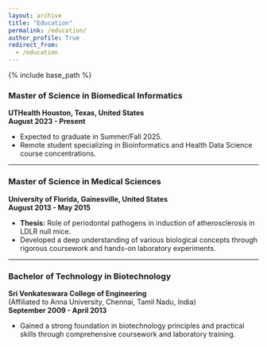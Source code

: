 ```yaml
---
layout: archive
title: "Education"
permalink: /education/
author_profile: True
redirect_from:
  - /education
---
```


{% include base_path %}

### Master of Science in Biomedical Informatics  
**UTHealth Houston, Texas, United States**  
**August 2023 - Present**  

- Expected to graduate in Summer/Fall 2025.  
- Remote student specializing in Bioinformatics and Health Data Science course concentrations.  

---

### Master of Science in Medical Sciences  
**University of Florida, Gainesville, United States**  
**August 2013 - May 2015**  

- **Thesis:** Role of periodontal pathogens in induction of atherosclerosis in LDLR null mice.  
- Developed a deep understanding of various biological concepts through rigorous coursework and hands-on laboratory experiments.  

---

### Bachelor of Technology in Biotechnology  
**Sri Venkateswara College of Engineering**  
(Affiliated to Anna University, Chennai, Tamil Nadu, India)  
**September 2009 - April 2013**  

- Gained a strong foundation in biotechnology principles and practical skills through comprehensive coursework and laboratory training.

